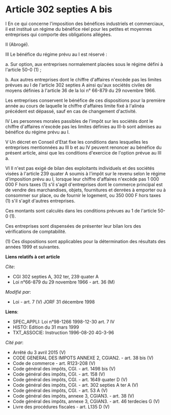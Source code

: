 # Article 302 septies A bis

I En ce qui concerne l'imposition des bénéfices industriels et commerciaux, il est institué un régime du bénéfice réel pour
les petites et moyennes entreprises qui comporte des obligations allégées.

II (Abrogé).

III Le bénéfice du régime prévu au I est réservé :

a. Sur option, aux entreprises normalement placées sous le régime défini à l'article 50-0 (1) ;

b. Aux autres entreprises dont le chiffre d'affaires n'excède pas les limites prévues au I de l'article 302 septies A ainsi
qu'aux sociétés civiles de moyens définies à l'article 36 de la loi n° 66-879 du 29 novembre 1966.

Les entreprises conservent le bénéfice de ces dispositions pour la première année au cours de laquelle le chiffre d'affaires
limite fixé à l'alinéa précédent est dépassé, sauf en cas de changement d'activité.

IV Les personnes morales passibles de l'impôt sur les sociétés dont le chiffre d'affaires n'excède pas les limites définies
au III-b sont admises au bénéfice du régime prévu au I.

V Un décret en Conseil d'Etat fixe les conditions dans lesquelles les entreprises mentionnées au III b et au IV peuvent
renoncer au bénéfice du présent article, ainsi que les conditions d'exercice de l'option prévue au III a.

VI Il n'est pas exigé de bilan des exploitants individuels et des sociétés visées à l'article 239 quater A soumis à l'impôt
sur le revenu selon le régime d'imposition prévu au I, lorsque leur chiffre d'affaires n'excède pas 1 000 000 F hors taxes
(1) s'il s'agit d'entreprises dont le commerce principal est de vendre des marchandises, objets, fournitures et denrées à
emporter ou à consommer sur place, ou de fournir le logement, ou 350 000 F hors taxes (1) s'il s'agit d'autres entreprises.

Ces montants sont calculés dans les conditions prévues au 1 de l'article 50-0 (1).

Ces entreprises sont dispensées de présenter leur bilan lors des vérifications de comptabilité.

(1) Ces dispositions sont applicables pour la détermination des résultats des années 1999 et suivantes.

**Liens relatifs à cet article**

_Cite_:

  - CGI 302 septies A, 302 ter, 239 quater A
  - Loi n°66-879 du 29 novembre 1966 - art. 36 (M)

_Modifié par_:

  - Loi - art. 7 (V) JORF 31 décembre 1998

**Liens**:

  - SPEC_APPLI: Loi n°98-1266 1998-12-30 art. 7 IV
  - HISTO: Edition du 31 mars 1999
  - TXT_ASSOCIE: Instruction 1996-08-20 4G-3-96

_Cité par_:

  - Arrêté du 3 avril 2015 (V)
  - CODE GENERAL DES IMPOTS ANNEXE 2, CGIAN2. - art. 38 bis (V)
  - Code de commerce - art. R123-208 (V)
  - Code général des impôts, CGI. - art. 1498 bis (V)
  - Code général des impôts, CGI. - art. 158 (V)
  - Code général des impôts, CGI. - art. 1649 quater D (V)
  - Code général des impôts, CGI. - art. 302 septies A ter A (V)
  - Code général des impôts, CGI. - art. 53 A (V)
  - Code général des impôts, annexe 3, CGIAN3. - art. 38 (V)
  - Code général des impôts, annexe 3, CGIAN3. - art. 46 terdecies G (V)
  - Livre des procédures fiscales - art. L135 D (V)
